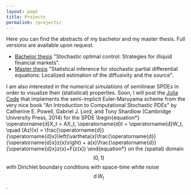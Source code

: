 ```yaml
---
layout: page
title: Projects
permalink: /projects/
---
```


Here you can find the abstracts of my bachelor and my master thesis. Full versions are available upon request.
+ [Bachelor thesis](/assets/docs/BSc_Abstract.pdf) "Stochastic optimal control: Strategies for illiquid
financial markets".
+ [Master thesis](/assets/docs/MSc_Abstract.pdf) "Statistical inference for stochastic partial
differential equations: Localized estimation of the diffusivity and the source".

I am also interested in the numerical simulations of semilinear SPDEs in order to visualize their (statistical) properties. Soon, I will post the [Julia Code](https://julialang.org/) that implements the semi-implicit Euler-Maruyama scheme from the very nice book "An Introduction to Computational
Stochastic PDEs" by Catherine E. Powell, Gabriel J. Lord, and Tony Shardlow (Cambridge University Press, 2014) for the SPDE
\begin{equation*}
\operatorname{d}X_t = AX_t\, \operatorname{d}t + \operatorname{d}W_t, \quad (Az)(x) = \frac{\operatorname{d}}{\operatorname{d}x}\left(\vartheta(x)\frac{\operatorname{d}}{\operatorname{d}x}z(x)\right) + a(x)\frac{\operatorname{d}}{\operatorname{d}x}z(x)+F(z(x))
\end{equation*}
on the (spatial) domain $$(0,1)$$ with Dirichlet boundary conditions with space-time white noise $$\operatorname{d} W_t$$.
